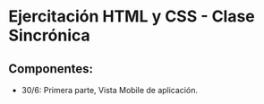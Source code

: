 # **Ejercitación HTML y CSS - Clase Sincrónica**

## Componentes:

- 30/6: Primera parte, Vista Mobile de aplicación.
